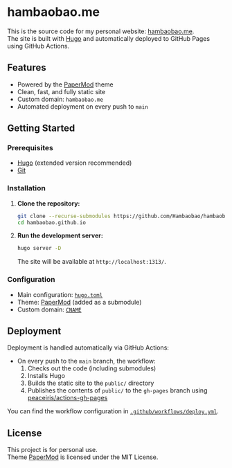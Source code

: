 # hambaobao.me

This is the source code for my personal website: [hambaobao.me](https://hambaobao.me/).  
The site is built with [Hugo](https://gohugo.io/) and automatically deployed to GitHub Pages using GitHub Actions.

## Features

- Powered by the [PaperMod](https://github.com/adityatelange/hugo-PaperMod) theme
- Clean, fast, and fully static site
- Custom domain: `hambaobao.me`
- Automated deployment on every push to `main`

## Getting Started

### Prerequisites

- [Hugo](https://gohugo.io/getting-started/installing/) (extended version recommended)
- [Git](https://git-scm.com/)

### Installation

1. **Clone the repository:**
   ```sh
   git clone --recurse-submodules https://github.com/Hambaobao/hambaobao.github.io.git
   cd hambaobao.github.io
   ```

2. **Run the development server:**
   ```sh
   hugo server -D
   ```
   The site will be available at `http://localhost:1313/`.

### Configuration

- Main configuration: [`hugo.toml`](./hugo.toml)
- Theme: [PaperMod](https://github.com/adityatelange/hugo-PaperMod) (added as a submodule)
- Custom domain: [`CNAME`](./CNAME)

## Deployment

Deployment is handled automatically via GitHub Actions:

- On every push to the `main` branch, the workflow:
  1. Checks out the code (including submodules)
  2. Installs Hugo
  3. Builds the static site to the `public/` directory
  4. Publishes the contents of `public/` to the `gh-pages` branch using [peaceiris/actions-gh-pages](https://github.com/peaceiris/actions-gh-pages)

You can find the workflow configuration in [`.github/workflows/deploy.yml`](.github/workflows/deploy.yml).

## License

This project is for personal use.  
Theme [PaperMod](https://github.com/adityatelange/hugo-PaperMod) is licensed under the MIT License. 